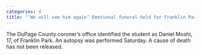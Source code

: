 ```yaml
---
categories: d
title: "‘We will see him again’ Emotional funeral held for Franklin Park teen who died after collapsing during choir event Friday"
---
```

The DuPage County coroner’s office identified the student as Daniel Moshi, 17, of Franklin Park. An autopsy was performed Saturday. A cause of death has not been released.